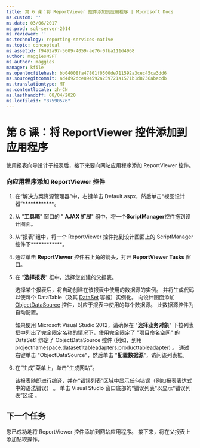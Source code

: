 ```yaml
---
title: 第 6 课：将 ReportViewer 控件添加到应用程序 | Microsoft Docs
ms.custom: ''
ms.date: 03/06/2017
ms.prod: sql-server-2014
ms.reviewer: ''
ms.technology: reporting-services-native
ms.topic: conceptual
ms.assetid: f9492a97-5609-4059-ae76-0fba111d4968
author: maggiesMSFT
ms.author: maggies
manager: kfile
ms.openlocfilehash: bb04008fa47801f0500de711592a3cec45ca3dd6
ms.sourcegitcommit: ad4d92dce894592a259721a1571b1d8736abacdb
ms.translationtype: MT
ms.contentlocale: zh-CN
ms.lasthandoff: 08/04/2020
ms.locfileid: "87590576"
---
```

# <a name="lesson-6-add-a-reportviewer-control-to-the-application"></a>第 6 课：将 ReportViewer 控件添加到应用程序
  使用报表向导设计子报表后，接下来要向网站应用程序添加 ReportViewer 控件。  
  
### <a name="to-add-a-reportviewer-control-to-the-application"></a>向应用程序添加 ReportViewer 控件  
  
1.  在“解决方案资源管理器”中，右键单击 Default.aspx，然后单击“视图设计器”************。  
  
2.  从 "**工具箱**" 窗口的 " **AJAX 扩展**" 组中，将一个**ScriptManager**控件拖到设计图面。  
  
3.  从“报表”组中，将一个 ReportViewer 控件拖到设计图面上的 ScriptManager 控件下************。  
  
4.  通过单击 **ReportViewer** 控件右上角的箭头，打开 **ReportViewer Tasks** 窗口。  
  
5.  在 "**选择报表**" 框中，选择您创建的父报表。  
  
     选择某个报表后，将自动创建在该报表中使用的数据源的实例。 并将生成代码以使每个 DataTable（及其 [DataSet](https://msdn.microsoft.com/library/system.data.dataset\(v=vs.100\).aspx) 容器）实例化。 向设计图面添加 [ObjectDataSource](https://msdn.microsoft.com/library/system.web.ui.webcontrols.objectdatasource\(v=vs.100\).aspx) 控件，对应于报表中使用的每个数据源。 此数据源控件为自动配置。  
  
     如果使用 Microsoft Visual Studio 2012，请确保在 "**选择业务对象**" 下拉列表框中列出了完全限定名称的情况下，使用完全限定了 "项目命名空间" 的 DataSet1 绑定了 ObjectDataSource 控件 (例如，到用 projectnamespace.dataset1tableadapters.producttableadapter) 。 通过右键单击 "ObjectDataSource"，然后单击 "**配置数据源**"，访问该列表框。  
  
6.  在“生成”菜单上，单击“生成网站”。  
  
     该报表随即进行编译，并在“错误列表”区域中显示任何错误（例如报表表达式中的语法错误）  。 单击 Visual Studio 窗口底部的“错误列表”以显示“错误列表”区域   。  
  
## <a name="next-task"></a>下一个任务  
 您已成功地将 ReportViewer 控件添加到网站应用程序。 接下来，将在父报表上添加钻取操作。  
  
  
